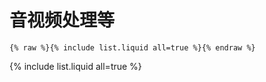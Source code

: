 # 音视频处理等

```
{% raw %}{% include list.liquid all=true %}{% endraw %}
```

{% include list.liquid all=true %}